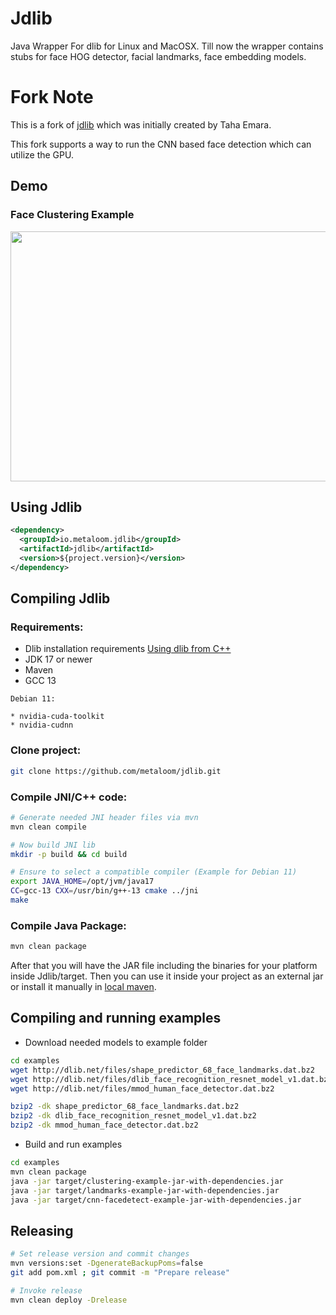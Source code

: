 # Jdlib

Java Wrapper For dlib for Linux and MacOSX. Till now the wrapper contains stubs for face HOG detector, facial landmarks, face embedding models.

# Fork Note

This is a fork of [jdlib](https://github.com/tahaemara/jdlib) which was initially created by Taha Emara.

This fork supports a way to run the CNN based face detection which can utilize the GPU.

## Demo
### Face Clustering Example

<img src="https://media.giphy.com/media/FD9AfNUw3VX8CqYaph/giphy.gif" width="700" height="400" />

## Using Jdlib

```xml
<dependency>
  <groupId>io.metaloom.jdlib</groupId>
  <artifactId>jdlib</artifactId>
  <version>${project.version}</version>
</dependency>
```

## Compiling Jdlib

### Requirements:

- Dlib installation requirements [Using dlib from C++](http://dlib.net/compile.html)
- JDK 17 or newer
- Maven
- GCC 13

```
Debian 11:

* nvidia-cuda-toolkit
* nvidia-cudnn 

```

### Clone project:

```bash
git clone https://github.com/metaloom/jdlib.git
```

### Compile JNI/C++ code:

```bash
# Generate needed JNI header files via mvn
mvn clean compile

# Now build JNI lib
mkdir -p build && cd build

# Ensure to select a compatible compiler (Example for Debian 11)
export JAVA_HOME=/opt/jvm/java17
CC=gcc-13 CXX=/usr/bin/g++-13 cmake ../jni
make 
```

### Compile Java Package:

```bash
mvn clean package
```

After that you will have the JAR file including the binaries for your platform inside Jdlib/target. Then you can use it inside your project as an external jar or install it manually in [local maven](https://maven.apache.org/guides/mini/guide-3rd-party-jars-local.html). 

## Compiling and running examples

- Download needed models to example folder

```bash
cd examples
wget http://dlib.net/files/shape_predictor_68_face_landmarks.dat.bz2
wget http://dlib.net/files/dlib_face_recognition_resnet_model_v1.dat.bz2
wget http://dlib.net/files/mmod_human_face_detector.dat.bz2

bzip2 -dk shape_predictor_68_face_landmarks.dat.bz2
bzip2 -dk dlib_face_recognition_resnet_model_v1.dat.bz2
bzip2 -dk mmod_human_face_detector.dat.bz2
```

- Build and run examples

```bash
cd examples
mvn clean package
java -jar target/clustering-example-jar-with-dependencies.jar
java -jar target/landmarks-example-jar-with-dependencies.jar
java -jar target/cnn-facedetect-example-jar-with-dependencies.jar
```

## Releasing

```bash
# Set release version and commit changes
mvn versions:set -DgenerateBackupPoms=false
git add pom.xml ; git commit -m "Prepare release"

# Invoke release
mvn clean deploy -Drelease
```